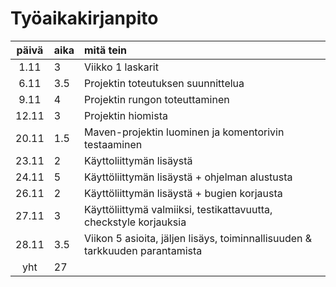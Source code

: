 
# Työaikakirjanpito

| päivä | aika | mitä tein  |
| :----:|:-----| :-----|
| 1.11  | 3    | Viikko 1 laskarit |
| 6.11  | 3.5  | Projektin toteutuksen suunnittelua |
| 9.11  | 4    | Projektin rungon toteuttaminen | 
| 12.11 | 3    | Projektin hiomista | 
| 20.11 | 1.5  | Maven-projektin luominen ja komentorivin testaaminen| 
| 23.11 | 2    | Käyttoliittymän lisäystä |
| 24.11 | 5    | Käyttöliittymän lisäystä + ohjelman alustusta | 
| 26.11 | 2    | Käyttöliittymän lisäystä + bugien korjausta | 
| 27.11 | 3    | Käyttöliittymä valmiiksi, testikattavuutta, checkstyle korjauksia | 
| 28.11 | 3.5  | Viikon 5 asioita, jäljen lisäys, toiminnallisuuden & tarkkuuden parantamista |
| yht   | 27   | | 
